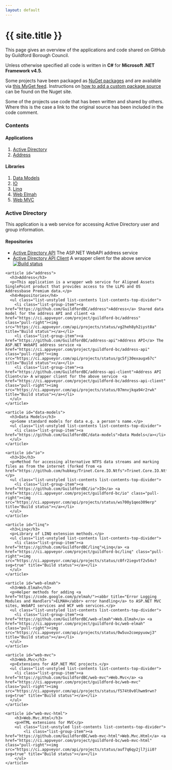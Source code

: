 ```yaml
---
layout: default
---
```


<div class="page-header">
    <h1>{{ site.title }}</h1>
</div>

<p class="lead">This page gives an overview of the applications and code shared on GitHub by Guildford Borough Council.</p>

Unless otherwise specified all code is written in **C#** for **Microsoft .NET Framework v4.5**.

Some projects have been packaged as [NuGet packages](http://www.nuget.org/) and are available via [this MyGet feed](https://www.myget.org/F/guildford-bc/). Instructions on [how to add a custom package source](http://docs.nuget.org/docs/start-here/managing-nuget-packages-using-the-dialog#Package_Sources) can be found on the Nuget site.

Some of the projects use code that has been written and shared by others. Where this is the case a link to the original source has been included in the code comment.

<div class="row">
  <div class="col-md-3">
    <nav>
      <h3>Contents</h3>
      <h4>Applications</h4>
      <ol class="list-group list-contents list-contents-bottom-divider">
          <li class="list-group-item"><a href="#active-directory">Active Directory</a></li>
          <li class="list-group-item"><a href="#address">Address</a></li>
      </ol>
      <h4>Libraries</h4>
      <ol class="list-unstyled list-contents list-contents-bottom-divider">
          <li class="list-group-item"><a href="#data-models">Data Models</a></li>
          <li class="list-group-item"><a href="#io">IO</a></li>
          <li class="list-group-item"><a href="#linq">Linq</a></li>
          <li class="list-group-item"><a href="#web-elmah">Web Elmah</a></li>
          <li class="list-group-item"><a href="#web-mvc">Web MVC</a></li>
      </ol>
    </nav>
  </div>

  <div class="col-md-8 col-md-offset-1">
    <article id="active-directory">
      <h3>Active Directory</h3>
      <p>This application is a web service for accessing Active Directory user and group information.</p>
      <h4>Repositories</h4>
      <ul class="list-unstyled list-contents list-contents-top-divider">
        <li class="list-group-item"><a href="https://github.com/GuildfordBC/activedirectory-api">Active Directory API</a> The ASP.NET WebAPI address service</li>
        <li class="list-group-item"><a href="https://github.com/GuildfordBC/activedirectory-api-client">Active Directory API Client</a> A wrapper client for the above service <a href="https://ci.appveyor.com/project/guildford-bc/activedirectory-api-client" class="pull-right"><img src="https://ci.appveyor.com/api/projects/status/bixvmdk65i1pk9rd" title="Build status"></a></li>
      </ul>
    </article>

    <article id="address">
      <h3>Address</h3>
      <p>This application is a wrapper web service for Aligned Assets SinglePoint product that provides access to the LLPG and OS Addressbase Premium data.</p>
      <h4>Repositories</h4>
      <ul class="list-unstyled list-contents list-contents-top-divider">
        <li class="list-group-item"><a href="https://github.com/GuildfordBC/address">Address</a> Shared data model for the address API and client <a href="https://ci.appveyor.com/project/guildford-bc/address" class="pull-right"><img src="https://ci.appveyor.com/api/projects/status/vg2heh8yh2iyst8a" title="Build status"></a></li>
        <li class="list-group-item"><a href="https://github.com/GuildfordBC/address-api">Address API</a> The ASP.NET WebAPI address service <a href="https://ci.appveyor.com/project/guildford-bc/address-api" class="pull-right"><img src="https://ci.appveyor.com/api/projects/status/gc5fj30exaugx67c" title="Build status"></a></li>
        <li class="list-group-item"><a href="https://github.com/GuildfordBC/address-api-client">Address API Client</a> A wrapper client for the above service  <a href="https://ci.appveyor.com/project/guildford-bc/address-api-client" class="pull-right"><img src="https://ci.appveyor.com/api/projects/status/07mnvjkqa94r2rwk" title="Build status"></a></li>
      </ul>
    </article>

    <article id="data-models">
      <h3>Data Models</h3>
      <p>Some standard models for data e.g. a person's name.</p>
      <ul class="list-unstyled list-contents list-contents-top-divider">
        <li class="list-group-item"><a href="https://github.com/GuildfordBC/data-models">Data Models</a></li>
      </ul>
    </article>

    <article id="io">
      <h3>IO</h3>
      <p>Method for accessing alternative NTFS data streams and marking files as from the internet (forked from <a href="https://github.com/hubkey/Trinet.Core.IO.Ntfs">Trinet.Core.IO.Ntfs</a>).</p>
      <ul class="list-unstyled list-contents list-contents-top-divider">
        <li class="list-group-item"><a href="https://github.com/GuildfordBC/io">IO</a> <a href="https://ci.appveyor.com/project/guildford-bc/io" class="pull-right"><img src="https://ci.appveyor.com/api/projects/status/ws700y1qeo309erp" title="Build status"></a></li>
      </ul>
    </article>

    <article id="linq">
      <h3>Linq</h3>
      <p>Library of LINQ extension methods.</p>
      <ul class="list-unstyled list-contents list-contents-top-divider">
        <li class="list-group-item"><a href="https://github.com/GuildfordBC/linq">Linq</a> <a href="https://ci.appveyor.com/project/guildford-bc/linq" class="pull-right"><img src="https://ci.appveyor.com/api/projects/status/c0fr2iegvtf2v54x?svg=true" title="Build status"></a></li>
      </ul>
    </article>

    <article id="web-elmah">
      <h3>Web.Elmah</h3>
      <p>Helper methods for adding <a href="https://code.google.com/p/elmah/"><abbr title="Error Logging Modules and Handlers">ELMAH</abbr> error handling</a> to ASP.NET MVC sites, WebAPI services and WCF web services.</p>
      <ul class="list-unstyled list-contents list-contents-top-divider">
        <li class="list-group-item"><a href="https://github.com/GuildfordBC/web-elmah">Web.Elmah</a> <a href="https://ci.appveyor.com/project/guildford-bc/web-elmah" class="pull-right"><img src="https://ci.appveyor.com/api/projects/status/0w5uv2coepyuowj3" title="Build status"></a></li>
      </ul>
    </article>

    <article id="web-mvc">
      <h3>Web.Mvc</h3>
      <p>Extensions for ASP.NET MVC projects.</p>
      <ul class="list-unstyled list-contents list-contents-top-divider">
        <li class="list-group-item"><a href="https://github.com/GuildfordBC/web-mvc">Web.Mvc</a> <a href="https://ci.appveyor.com/project/guildford-bc/web-mvc" class="pull-right"><img src="https://ci.appveyor.com/api/projects/status/f574t0v0lhwm9rwn?svg=true" title="Build status"></a></li>
      </ul>
    </article>
    
    <article id="web-mvc-html">
        <h3>Web.Mvc.Html</h3>
        <p>HTML extensions for MVC</p>
        <ul class="list-unstyled list-contents list-contents-top-divider">
            <li class="list-group-item"><a href="https://github.com/GuildfordBC/web-mvc-html">Web.Mvc.Html</a> <a href="https://ci.appveyor.com/project/guildford-bc/web-mvc-html" class="pull-right"><img src="https://ci.appveyor.com/api/projects/status/auf7q6qy2jl7jii0?svg=true" title="Build status"></a></li>
        </ul>
    </article>
    
  </div>
</div>
